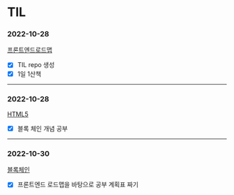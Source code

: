 # TIL
### 2022-10-28 
[프론트엔드로드맵](https://velog.io/@songe/%ED%94%84%EB%A1%A0%ED%8A%B8%EC%97%94%EB%93%9C-%EB%A1%9C%EB%93%9C%EB%A7%B5)
- [x] TIL repo 생성
- [x] 1일 1산책
***
### 2022-10-28 
[HTML5](https://velog.io/@songe/HTML5)
- [x] 블록 체인 개념 공부
***
### 2022-10-30
[블록체인](https://velog.io/@songe/%EB%B8%94%EB%A1%9D%EC%B2%B4%EC%9D%B8)
- [x] 프론트엔드 로드맵을 바탕으로 공부 계획표 짜기






